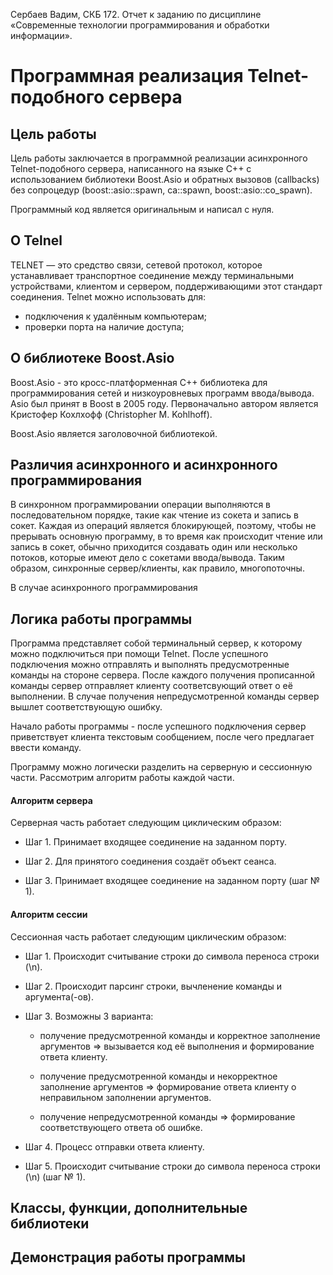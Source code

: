 Сербаев Вадим, СКБ 172. Отчет к заданию по дисциплине «Современные технологии программирования и обработки информации».

# Программная реализация Telnet-подобного сервера

## Цель работы

Цель работы заключается в программной реализации асинхронного Telnet-подобного сервера, написанного на языке C++ с использованием библиотеки Boost.Asio и обратных вызовов (callbacks) без сопроцедур (boost::asio::spawn, ca::spawn, boost::asio::co_spawn).

Программный код является оригинальным и написал с нуля.

## О Telnel

TELNET — это средство связи, сетевой протокол, которое устанавливает транспортное соединение между терминальными устройствами, клиентом и сервером, поддерживающими этот стандарт соединения.
Telnet можно использовать для:
- подключения к удалённым компьютерам;
- проверки порта на наличие доступа;

## О библиотеке Boost.Asio

Boost.Asio - это кросс-платформенная С++ библиотека для программирования сетей и низкоуровневых программ ввода/вывода. Asio был принят в Boost в 2005 году. Первоначально автором является Кристофер Кохлхофф (Christopher M. Kohlhoff).

Boost.Asio является заголовочной библиотекой.

## Различия асинхронного и асинхронного программирования

В синхронном программировании операции выполняются в последовательном порядке, такие как чтение из сокета и запись в сокет. Каждая из операций является блокирующей, поэтому, чтобы не прерывать основную программу, в то время как происходит чтение или запись в сокет, обычно приходится создавать один или несколько потоков, которые имеют дело с сокетами ввода/вывода. Таким образом, синхронные сервер/клиенты, как правило, многопоточны.

В случае асинхронного программирования

## Логика работы программы

Программа представляет собой терминальный сервер, к которому можно подключиться при помощи Telnet. После успешного подключения можно отправлять и выполнять предусмотренные команды на стороне сервера. После каждого получения прописанной команды сервер отправляет клиенту соответсвующий ответ о её выполнении. В случае получения непредусмотренной команды сервер вышлет соответствующую ошибку.

Начало работы программы - после успешного подключения сервер приветствует клиента текстовым сообщением, после чего предлагает ввести команду.

Программу можно логически разделить на серверную и сессионную части. Рассмотрим алгоритм работы каждой части.

#### Алгоритм сервера

Серверная часть работает следующим циклическим образом:

- Шаг 1. Принимает входящее соединение на заданном порту.

- Шаг 2. Для принятого соединения создаёт объект сеанса.

- Шаг 3. Принимает входящее соединение на заданном порту (шаг № 1).

#### Алгоритм сессии

Сессионная часть работает следующим циклическим образом:

- Шаг 1. Происходит считывание строки до символа переноса строки (\n).

- Шаг 2. Происходит парсинг строки, вычленение команды и аргумента(-ов).

- Шаг 3. Возможны 3 варианта: 

    - получение предусмотренной команды и корректное заполнение аргументов => вызывается код её выполнения и формирование ответа клиенту. 
        
     - получение предусмотренной команды и некорректное заполнение аргументов => формирование ответа клиенту о неправильном заполнении аргументов.
        
     - получение непредусмотренной команды => формирование соответствующего ответа об ошибке.

- Шаг 4. Процесс отправки ответа клиенту.

- Шаг 5. Происходит считывание строки до символа переноса строки (\n) (шаг № 1).

## Классы, функции, дополнительные библиотеки



## Демонстрация работы программы

